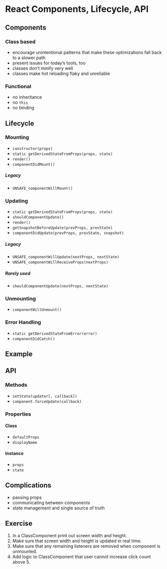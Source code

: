 # React Components, Lifecycle, API

## Components
### Class based
- encourage unintentional patterns that make these optimizations fall back to a slower path
- present issues for today’s tools, too
- classes don’t minify very well
- classes make hot reloading flaky and unreliable
### Functional
- no inheritance
- no `this`
- no binding
## Lifecycle
### Mounting

- `constructor(props)`
- `static getDerivedStateFromProps(props, state)`
- `render()`
- `componentDidMount()`

##### Legacy
- `UNSAFE_componentWillMount()`

### Updating

- `static getDerivedStateFromProps(props, state)`
- `shouldComponentUpdate()`
- `render()`
- `getSnapshotBeforeUpdate(prevProps, prevState)`
- `componentDidUpdate(prevProps, prevState, snapshot)`

##### Legacy
- `UNSAFE_componentWillUpdate(nextProps, nextState)`
- `UNSAFE_componentWillReceiveProps(nextProps)`

##### Rarely used
- `shouldComponentUpdate(nextProps, nextState)`

### Unmounting

- `componentWillUnmount()`

### Error Handling

- `static getDerivedStateFromError(error)`
- `componentDidCatch()`

## Example


## API
### Methods
- `setState(updater[, callback])`
- `component.forceUpdate(callback)`

### Properties
#### Class
- `defaultProps`
- `displayName`
#### Instance
- `props`
- `state`

## Complications
- passing props
- communicating between components
- state management and single source of truth

## Exercise

1. In a ClassComponent print out screen width and height.
1. Make sure that screen width and height is updated in real time.
1. Make sure that any remaining listeners are removed when component is unmounted.
1. Add logic to ClassComponent that user cannot increase click count above 5.